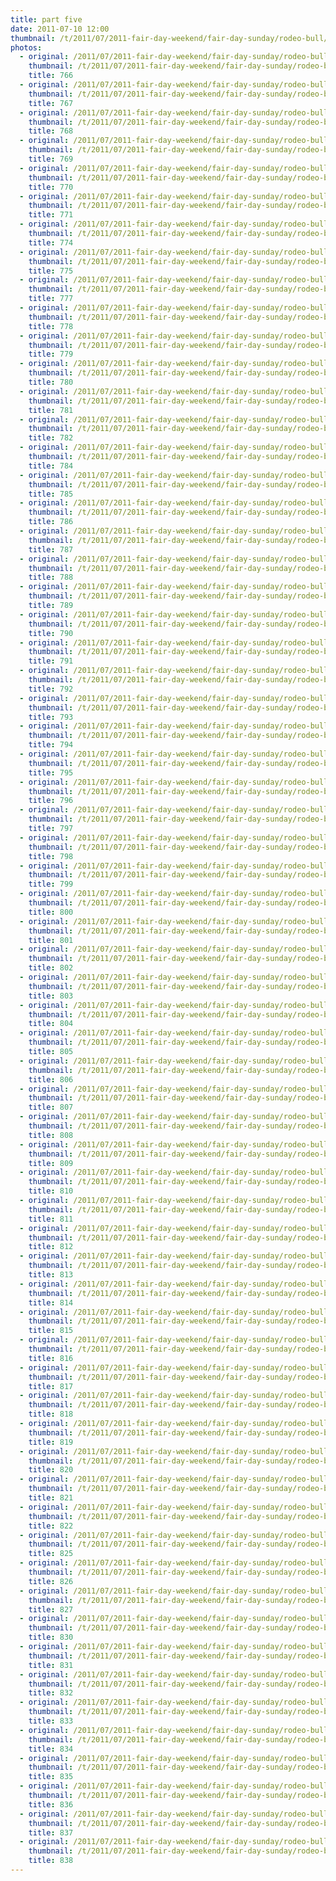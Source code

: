 ```yaml
---
title: part five
date: 2011-07-10 12:00
thumbnail: /t/2011/07/2011-fair-day-weekend/fair-day-sunday/rodeo-bull/part-five/766.JPG
photos:
  - original: /2011/07/2011-fair-day-weekend/fair-day-sunday/rodeo-bull/part-five/766.JPG
    thumbnail: /t/2011/07/2011-fair-day-weekend/fair-day-sunday/rodeo-bull/part-five/766.JPG
    title: 766
  - original: /2011/07/2011-fair-day-weekend/fair-day-sunday/rodeo-bull/part-five/767.JPG
    thumbnail: /t/2011/07/2011-fair-day-weekend/fair-day-sunday/rodeo-bull/part-five/767.JPG
    title: 767
  - original: /2011/07/2011-fair-day-weekend/fair-day-sunday/rodeo-bull/part-five/768.JPG
    thumbnail: /t/2011/07/2011-fair-day-weekend/fair-day-sunday/rodeo-bull/part-five/768.JPG
    title: 768
  - original: /2011/07/2011-fair-day-weekend/fair-day-sunday/rodeo-bull/part-five/769.JPG
    thumbnail: /t/2011/07/2011-fair-day-weekend/fair-day-sunday/rodeo-bull/part-five/769.JPG
    title: 769
  - original: /2011/07/2011-fair-day-weekend/fair-day-sunday/rodeo-bull/part-five/770.JPG
    thumbnail: /t/2011/07/2011-fair-day-weekend/fair-day-sunday/rodeo-bull/part-five/770.JPG
    title: 770
  - original: /2011/07/2011-fair-day-weekend/fair-day-sunday/rodeo-bull/part-five/771.JPG
    thumbnail: /t/2011/07/2011-fair-day-weekend/fair-day-sunday/rodeo-bull/part-five/771.JPG
    title: 771
  - original: /2011/07/2011-fair-day-weekend/fair-day-sunday/rodeo-bull/part-five/774.JPG
    thumbnail: /t/2011/07/2011-fair-day-weekend/fair-day-sunday/rodeo-bull/part-five/774.JPG
    title: 774
  - original: /2011/07/2011-fair-day-weekend/fair-day-sunday/rodeo-bull/part-five/775.JPG
    thumbnail: /t/2011/07/2011-fair-day-weekend/fair-day-sunday/rodeo-bull/part-five/775.JPG
    title: 775
  - original: /2011/07/2011-fair-day-weekend/fair-day-sunday/rodeo-bull/part-five/777.JPG
    thumbnail: /t/2011/07/2011-fair-day-weekend/fair-day-sunday/rodeo-bull/part-five/777.JPG
    title: 777
  - original: /2011/07/2011-fair-day-weekend/fair-day-sunday/rodeo-bull/part-five/778.JPG
    thumbnail: /t/2011/07/2011-fair-day-weekend/fair-day-sunday/rodeo-bull/part-five/778.JPG
    title: 778
  - original: /2011/07/2011-fair-day-weekend/fair-day-sunday/rodeo-bull/part-five/779.JPG
    thumbnail: /t/2011/07/2011-fair-day-weekend/fair-day-sunday/rodeo-bull/part-five/779.JPG
    title: 779
  - original: /2011/07/2011-fair-day-weekend/fair-day-sunday/rodeo-bull/part-five/780.JPG
    thumbnail: /t/2011/07/2011-fair-day-weekend/fair-day-sunday/rodeo-bull/part-five/780.JPG
    title: 780
  - original: /2011/07/2011-fair-day-weekend/fair-day-sunday/rodeo-bull/part-five/781.JPG
    thumbnail: /t/2011/07/2011-fair-day-weekend/fair-day-sunday/rodeo-bull/part-five/781.JPG
    title: 781
  - original: /2011/07/2011-fair-day-weekend/fair-day-sunday/rodeo-bull/part-five/782.JPG
    thumbnail: /t/2011/07/2011-fair-day-weekend/fair-day-sunday/rodeo-bull/part-five/782.JPG
    title: 782
  - original: /2011/07/2011-fair-day-weekend/fair-day-sunday/rodeo-bull/part-five/784.JPG
    thumbnail: /t/2011/07/2011-fair-day-weekend/fair-day-sunday/rodeo-bull/part-five/784.JPG
    title: 784
  - original: /2011/07/2011-fair-day-weekend/fair-day-sunday/rodeo-bull/part-five/785.JPG
    thumbnail: /t/2011/07/2011-fair-day-weekend/fair-day-sunday/rodeo-bull/part-five/785.JPG
    title: 785
  - original: /2011/07/2011-fair-day-weekend/fair-day-sunday/rodeo-bull/part-five/786.JPG
    thumbnail: /t/2011/07/2011-fair-day-weekend/fair-day-sunday/rodeo-bull/part-five/786.JPG
    title: 786
  - original: /2011/07/2011-fair-day-weekend/fair-day-sunday/rodeo-bull/part-five/787.JPG
    thumbnail: /t/2011/07/2011-fair-day-weekend/fair-day-sunday/rodeo-bull/part-five/787.JPG
    title: 787
  - original: /2011/07/2011-fair-day-weekend/fair-day-sunday/rodeo-bull/part-five/788.JPG
    thumbnail: /t/2011/07/2011-fair-day-weekend/fair-day-sunday/rodeo-bull/part-five/788.JPG
    title: 788
  - original: /2011/07/2011-fair-day-weekend/fair-day-sunday/rodeo-bull/part-five/789.JPG
    thumbnail: /t/2011/07/2011-fair-day-weekend/fair-day-sunday/rodeo-bull/part-five/789.JPG
    title: 789
  - original: /2011/07/2011-fair-day-weekend/fair-day-sunday/rodeo-bull/part-five/790.JPG
    thumbnail: /t/2011/07/2011-fair-day-weekend/fair-day-sunday/rodeo-bull/part-five/790.JPG
    title: 790
  - original: /2011/07/2011-fair-day-weekend/fair-day-sunday/rodeo-bull/part-five/791.JPG
    thumbnail: /t/2011/07/2011-fair-day-weekend/fair-day-sunday/rodeo-bull/part-five/791.JPG
    title: 791
  - original: /2011/07/2011-fair-day-weekend/fair-day-sunday/rodeo-bull/part-five/792.JPG
    thumbnail: /t/2011/07/2011-fair-day-weekend/fair-day-sunday/rodeo-bull/part-five/792.JPG
    title: 792
  - original: /2011/07/2011-fair-day-weekend/fair-day-sunday/rodeo-bull/part-five/793.JPG
    thumbnail: /t/2011/07/2011-fair-day-weekend/fair-day-sunday/rodeo-bull/part-five/793.JPG
    title: 793
  - original: /2011/07/2011-fair-day-weekend/fair-day-sunday/rodeo-bull/part-five/794.JPG
    thumbnail: /t/2011/07/2011-fair-day-weekend/fair-day-sunday/rodeo-bull/part-five/794.JPG
    title: 794
  - original: /2011/07/2011-fair-day-weekend/fair-day-sunday/rodeo-bull/part-five/795.JPG
    thumbnail: /t/2011/07/2011-fair-day-weekend/fair-day-sunday/rodeo-bull/part-five/795.JPG
    title: 795
  - original: /2011/07/2011-fair-day-weekend/fair-day-sunday/rodeo-bull/part-five/796.JPG
    thumbnail: /t/2011/07/2011-fair-day-weekend/fair-day-sunday/rodeo-bull/part-five/796.JPG
    title: 796
  - original: /2011/07/2011-fair-day-weekend/fair-day-sunday/rodeo-bull/part-five/797.JPG
    thumbnail: /t/2011/07/2011-fair-day-weekend/fair-day-sunday/rodeo-bull/part-five/797.JPG
    title: 797
  - original: /2011/07/2011-fair-day-weekend/fair-day-sunday/rodeo-bull/part-five/798.JPG
    thumbnail: /t/2011/07/2011-fair-day-weekend/fair-day-sunday/rodeo-bull/part-five/798.JPG
    title: 798
  - original: /2011/07/2011-fair-day-weekend/fair-day-sunday/rodeo-bull/part-five/799.JPG
    thumbnail: /t/2011/07/2011-fair-day-weekend/fair-day-sunday/rodeo-bull/part-five/799.JPG
    title: 799
  - original: /2011/07/2011-fair-day-weekend/fair-day-sunday/rodeo-bull/part-five/800.JPG
    thumbnail: /t/2011/07/2011-fair-day-weekend/fair-day-sunday/rodeo-bull/part-five/800.JPG
    title: 800
  - original: /2011/07/2011-fair-day-weekend/fair-day-sunday/rodeo-bull/part-five/801.JPG
    thumbnail: /t/2011/07/2011-fair-day-weekend/fair-day-sunday/rodeo-bull/part-five/801.JPG
    title: 801
  - original: /2011/07/2011-fair-day-weekend/fair-day-sunday/rodeo-bull/part-five/802.JPG
    thumbnail: /t/2011/07/2011-fair-day-weekend/fair-day-sunday/rodeo-bull/part-five/802.JPG
    title: 802
  - original: /2011/07/2011-fair-day-weekend/fair-day-sunday/rodeo-bull/part-five/803.JPG
    thumbnail: /t/2011/07/2011-fair-day-weekend/fair-day-sunday/rodeo-bull/part-five/803.JPG
    title: 803
  - original: /2011/07/2011-fair-day-weekend/fair-day-sunday/rodeo-bull/part-five/804.JPG
    thumbnail: /t/2011/07/2011-fair-day-weekend/fair-day-sunday/rodeo-bull/part-five/804.JPG
    title: 804
  - original: /2011/07/2011-fair-day-weekend/fair-day-sunday/rodeo-bull/part-five/805.JPG
    thumbnail: /t/2011/07/2011-fair-day-weekend/fair-day-sunday/rodeo-bull/part-five/805.JPG
    title: 805
  - original: /2011/07/2011-fair-day-weekend/fair-day-sunday/rodeo-bull/part-five/806.JPG
    thumbnail: /t/2011/07/2011-fair-day-weekend/fair-day-sunday/rodeo-bull/part-five/806.JPG
    title: 806
  - original: /2011/07/2011-fair-day-weekend/fair-day-sunday/rodeo-bull/part-five/807.JPG
    thumbnail: /t/2011/07/2011-fair-day-weekend/fair-day-sunday/rodeo-bull/part-five/807.JPG
    title: 807
  - original: /2011/07/2011-fair-day-weekend/fair-day-sunday/rodeo-bull/part-five/808.JPG
    thumbnail: /t/2011/07/2011-fair-day-weekend/fair-day-sunday/rodeo-bull/part-five/808.JPG
    title: 808
  - original: /2011/07/2011-fair-day-weekend/fair-day-sunday/rodeo-bull/part-five/809.JPG
    thumbnail: /t/2011/07/2011-fair-day-weekend/fair-day-sunday/rodeo-bull/part-five/809.JPG
    title: 809
  - original: /2011/07/2011-fair-day-weekend/fair-day-sunday/rodeo-bull/part-five/810.JPG
    thumbnail: /t/2011/07/2011-fair-day-weekend/fair-day-sunday/rodeo-bull/part-five/810.JPG
    title: 810
  - original: /2011/07/2011-fair-day-weekend/fair-day-sunday/rodeo-bull/part-five/811.JPG
    thumbnail: /t/2011/07/2011-fair-day-weekend/fair-day-sunday/rodeo-bull/part-five/811.JPG
    title: 811
  - original: /2011/07/2011-fair-day-weekend/fair-day-sunday/rodeo-bull/part-five/812.JPG
    thumbnail: /t/2011/07/2011-fair-day-weekend/fair-day-sunday/rodeo-bull/part-five/812.JPG
    title: 812
  - original: /2011/07/2011-fair-day-weekend/fair-day-sunday/rodeo-bull/part-five/813.JPG
    thumbnail: /t/2011/07/2011-fair-day-weekend/fair-day-sunday/rodeo-bull/part-five/813.JPG
    title: 813
  - original: /2011/07/2011-fair-day-weekend/fair-day-sunday/rodeo-bull/part-five/814.JPG
    thumbnail: /t/2011/07/2011-fair-day-weekend/fair-day-sunday/rodeo-bull/part-five/814.JPG
    title: 814
  - original: /2011/07/2011-fair-day-weekend/fair-day-sunday/rodeo-bull/part-five/815.JPG
    thumbnail: /t/2011/07/2011-fair-day-weekend/fair-day-sunday/rodeo-bull/part-five/815.JPG
    title: 815
  - original: /2011/07/2011-fair-day-weekend/fair-day-sunday/rodeo-bull/part-five/816.JPG
    thumbnail: /t/2011/07/2011-fair-day-weekend/fair-day-sunday/rodeo-bull/part-five/816.JPG
    title: 816
  - original: /2011/07/2011-fair-day-weekend/fair-day-sunday/rodeo-bull/part-five/817.JPG
    thumbnail: /t/2011/07/2011-fair-day-weekend/fair-day-sunday/rodeo-bull/part-five/817.JPG
    title: 817
  - original: /2011/07/2011-fair-day-weekend/fair-day-sunday/rodeo-bull/part-five/818.JPG
    thumbnail: /t/2011/07/2011-fair-day-weekend/fair-day-sunday/rodeo-bull/part-five/818.JPG
    title: 818
  - original: /2011/07/2011-fair-day-weekend/fair-day-sunday/rodeo-bull/part-five/819.JPG
    thumbnail: /t/2011/07/2011-fair-day-weekend/fair-day-sunday/rodeo-bull/part-five/819.JPG
    title: 819
  - original: /2011/07/2011-fair-day-weekend/fair-day-sunday/rodeo-bull/part-five/820.JPG
    thumbnail: /t/2011/07/2011-fair-day-weekend/fair-day-sunday/rodeo-bull/part-five/820.JPG
    title: 820
  - original: /2011/07/2011-fair-day-weekend/fair-day-sunday/rodeo-bull/part-five/821.JPG
    thumbnail: /t/2011/07/2011-fair-day-weekend/fair-day-sunday/rodeo-bull/part-five/821.JPG
    title: 821
  - original: /2011/07/2011-fair-day-weekend/fair-day-sunday/rodeo-bull/part-five/822.JPG
    thumbnail: /t/2011/07/2011-fair-day-weekend/fair-day-sunday/rodeo-bull/part-five/822.JPG
    title: 822
  - original: /2011/07/2011-fair-day-weekend/fair-day-sunday/rodeo-bull/part-five/825.JPG
    thumbnail: /t/2011/07/2011-fair-day-weekend/fair-day-sunday/rodeo-bull/part-five/825.JPG
    title: 825
  - original: /2011/07/2011-fair-day-weekend/fair-day-sunday/rodeo-bull/part-five/826.JPG
    thumbnail: /t/2011/07/2011-fair-day-weekend/fair-day-sunday/rodeo-bull/part-five/826.JPG
    title: 826
  - original: /2011/07/2011-fair-day-weekend/fair-day-sunday/rodeo-bull/part-five/827.JPG
    thumbnail: /t/2011/07/2011-fair-day-weekend/fair-day-sunday/rodeo-bull/part-five/827.JPG
    title: 827
  - original: /2011/07/2011-fair-day-weekend/fair-day-sunday/rodeo-bull/part-five/830.JPG
    thumbnail: /t/2011/07/2011-fair-day-weekend/fair-day-sunday/rodeo-bull/part-five/830.JPG
    title: 830
  - original: /2011/07/2011-fair-day-weekend/fair-day-sunday/rodeo-bull/part-five/831.JPG
    thumbnail: /t/2011/07/2011-fair-day-weekend/fair-day-sunday/rodeo-bull/part-five/831.JPG
    title: 831
  - original: /2011/07/2011-fair-day-weekend/fair-day-sunday/rodeo-bull/part-five/832.JPG
    thumbnail: /t/2011/07/2011-fair-day-weekend/fair-day-sunday/rodeo-bull/part-five/832.JPG
    title: 832
  - original: /2011/07/2011-fair-day-weekend/fair-day-sunday/rodeo-bull/part-five/833.JPG
    thumbnail: /t/2011/07/2011-fair-day-weekend/fair-day-sunday/rodeo-bull/part-five/833.JPG
    title: 833
  - original: /2011/07/2011-fair-day-weekend/fair-day-sunday/rodeo-bull/part-five/834.JPG
    thumbnail: /t/2011/07/2011-fair-day-weekend/fair-day-sunday/rodeo-bull/part-five/834.JPG
    title: 834
  - original: /2011/07/2011-fair-day-weekend/fair-day-sunday/rodeo-bull/part-five/835.JPG
    thumbnail: /t/2011/07/2011-fair-day-weekend/fair-day-sunday/rodeo-bull/part-five/835.JPG
    title: 835
  - original: /2011/07/2011-fair-day-weekend/fair-day-sunday/rodeo-bull/part-five/836.JPG
    thumbnail: /t/2011/07/2011-fair-day-weekend/fair-day-sunday/rodeo-bull/part-five/836.JPG
    title: 836
  - original: /2011/07/2011-fair-day-weekend/fair-day-sunday/rodeo-bull/part-five/837.JPG
    thumbnail: /t/2011/07/2011-fair-day-weekend/fair-day-sunday/rodeo-bull/part-five/837.JPG
    title: 837
  - original: /2011/07/2011-fair-day-weekend/fair-day-sunday/rodeo-bull/part-five/838.JPG
    thumbnail: /t/2011/07/2011-fair-day-weekend/fair-day-sunday/rodeo-bull/part-five/838.JPG
    title: 838
---
```


